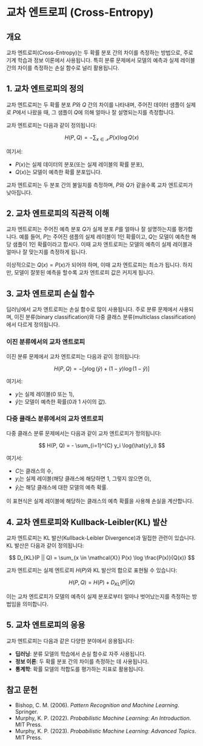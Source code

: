 # 교차 엔트로피 (Cross-Entropy)

## 개요

교차 엔트로피(Cross-Entropy)는 두 확률 분포 간의 차이를 측정하는 방법으로, 주로 기계 학습과 정보 이론에서 사용됩니다. 특히 분류 문제에서 모델의 예측과 실제 레이블 간의 차이를 측정하는 손실 함수로 널리 활용됩니다.

## 1. **교차 엔트로피의 정의**

교차 엔트로피는 두 확률 분포 $P$와 $Q$ 간의 차이를 나타내며, 주어진 데이터 샘플이 실제로 $P$에서 나왔을 때, 그 샘플이 $Q$에 의해 얼마나 잘 설명되는지를 측정합니다.

교차 엔트로피는 다음과 같이 정의됩니다:

$$
H(P, Q) = - \sum_{x \in \mathcal{X}} P(x) \log Q(x)
$$

여기서:
- $P(x)$는 실제 데이터의 분포(또는 실제 레이블의 확률 분포),
- $Q(x)$는 모델이 예측한 확률 분포입니다.

교차 엔트로피는 두 분포 간의 불일치를 측정하며, $P$와 $Q$가 같을수록 교차 엔트로피가 낮아집니다.

## 2. **교차 엔트로피의 직관적 이해**

교차 엔트로피는 주어진 예측 분포 $Q$가 실제 분포 $P$를 얼마나 잘 설명하는지를 평가합니다. 예를 들어, $P$는 주어진 샘플의 실제 레이블이 1인 확률이고, $Q$는 모델이 예측한 해당 샘플이 1인 확률이라고 합시다. 이때 교차 엔트로피는 모델의 예측이 실제 레이블과 얼마나 잘 맞는지를 측정하게 됩니다.

이상적으로는 $Q(x) = P(x)$가 되어야 하며, 이때 교차 엔트로피는 최소가 됩니다. 하지만, 모델이 잘못된 예측을 할수록 교차 엔트로피 값은 커지게 됩니다.

## 3. **교차 엔트로피 손실 함수**

딥러닝에서 교차 엔트로피는 손실 함수로 많이 사용됩니다. 주로 분류 문제에서 사용되며, 이진 분류(binary classification)와 다중 클래스 분류(multiclass classification)에서 다르게 정의됩니다.

### 이진 분류에서의 교차 엔트로피

이진 분류 문제에서 교차 엔트로피는 다음과 같이 정의됩니다:

$$
H(P, Q) = - \left[ y \log(\hat{y}) + (1 - y) \log(1 - \hat{y}) \right]
$$

여기서:
- $y$는 실제 레이블(0 또는 1),
- $\hat{y}$는 모델이 예측한 확률(0과 1 사이의 값).

### 다중 클래스 분류에서의 교차 엔트로피

다중 클래스 분류 문제에서는 다음과 같이 교차 엔트로피가 정의됩니다:

$$
H(P, Q) = - \sum_{i=1}^{C} y_i \log(\hat{y}_i)
$$

여기서:
- $C$는 클래스의 수,
- $y_i$는 실제 레이블(해당 클래스에 해당하면 1, 그렇지 않으면 0),
- $\hat{y}_i$는 해당 클래스에 대한 모델의 예측 확률.

이 표현식은 실제 레이블에 해당하는 클래스의 예측 확률을 사용해 손실을 계산합니다.

## 4. **교차 엔트로피와 Kullback-Leibler(KL) 발산**

교차 엔트로피는 KL 발산(Kullback-Leibler Divergence)과 밀접한 관련이 있습니다. KL 발산은 다음과 같이 정의됩니다:

$$
D_{KL}(P || Q) = \sum_{x \in \mathcal{X}} P(x) \log \frac{P(x)}{Q(x)}
$$

교차 엔트로피는 실제 엔트로피 $H(P)$와 KL 발산의 합으로 표현될 수 있습니다:

$$
H(P, Q) = H(P) + D_{KL}(P || Q)
$$

이는 교차 엔트로피가 모델의 예측이 실제 분포로부터 얼마나 벗어났는지를 측정하는 방법임을 의미합니다.

## 5. **교차 엔트로피의 응용**

교차 엔트로피는 다음과 같은 다양한 분야에서 응용됩니다:

- **딥러닝**: 분류 모델의 학습에서 손실 함수로 자주 사용됩니다.
- **정보 이론**: 두 확률 분포 간의 차이를 측정하는 데 사용됩니다.
- **통계학**: 확률 모델의 적합도를 평가하는 지표로 활용됩니다.

## 참고 문헌

- Bishop, C. M. (2006). *Pattern Recognition and Machine Learning*. Springer.
- Murphy, K. P. (2022). *Probabilistic Machine Learning: An Introduction*. MIT Press.
- Murphy, K. P. (2023). *Probabilistic Machine Learning: Advanced Topics*. MIT Press.
